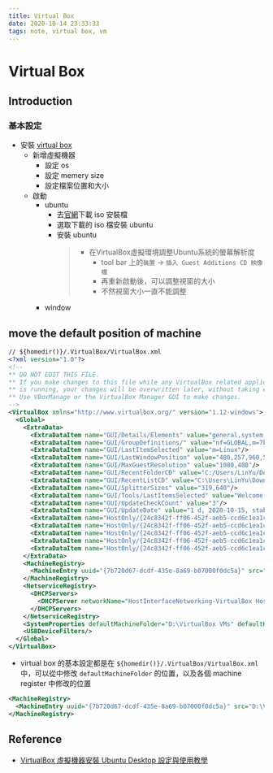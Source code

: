 ```yaml
---
title: Virtual Box
date: 2020-10-14 23:33:33
tags: note, virtual box, vm
---
```


# Virtual Box

## Introduction
### 基本設定
- 安裝 [virtual box](https://www.virtualbox.org/wiki/Downloads)
    - 新增虛擬機器
        - 設定 os
        - 設定 memery size
        - 設定檔案位置和大小
    - 啟動
        - ubuntu
            - 去[官網](https://www.ubuntu-tw.org/modules/tinyd0/)下載 iso 安裝檔
            - 選取下載的 iso 檔安裝 ubuntu
            - 安裝 ubuntu
                > - 在VirtualBox虛擬環境調整Ubuntu系統的螢幕解析度
                >     - tool bar 上的`裝置` -> `插入 Guest Additions CD 映像檔`
                >     - 再重新啟動後，可以調整視窗的大小
                >     - 不然視窗大小一直不能調整
        - window
    <!--more-->
## move the default position of machine
```xml
// ${homedir()}/.VirtualBox/VirtualBox.xml
<?xml version="1.0"?>
<!--
** DO NOT EDIT THIS FILE.
** If you make changes to this file while any VirtualBox related application
** is running, your changes will be overwritten later, without taking effect.
** Use VBoxManage or the VirtualBox Manager GUI to make changes.
-->
<VirtualBox xmlns="http://www.virtualbox.org/" version="1.12-windows">
  <Global>
    <ExtraData>
      <ExtraDataItem name="GUI/Details/Elements" value="general,system,preview,display,storage,audio,network,usb,sharedFolders,description"/>
      <ExtraDataItem name="GUI/GroupDefinitions/" value="nf=GLOBAL,m=7b720d67-dcdf-435e-8a69-b07000f0dc5a"/>
      <ExtraDataItem name="GUI/LastItemSelected" value="m=Linux"/>
      <ExtraDataItem name="GUI/LastWindowPosition" value="480,257,960,515"/>
      <ExtraDataItem name="GUI/MaxGuestResolution" value="1080,480"/>
      <ExtraDataItem name="GUI/RecentFolderCD" value="C:/Users/LinYu/Downloads"/>
      <ExtraDataItem name="GUI/RecentListCD" value="C:\Users\LinYu\Downloads\ubuntu-20.04.1-desktop-amd64.iso"/>
      <ExtraDataItem name="GUI/SplitterSizes" value="319,640"/>
      <ExtraDataItem name="GUI/Tools/LastItemsSelected" value="Welcome,Details"/>
      <ExtraDataItem name="GUI/UpdateCheckCount" value="3"/>
      <ExtraDataItem name="GUI/UpdateDate" value="1 d, 2020-10-15, stable, 6.1.14"/>
      <ExtraDataItem name="HostOnly/{24c8342f-ff06-452f-aeb5-ccd6c1ea1cf2}/IPAddress" value="192.168.56.1"/>
      <ExtraDataItem name="HostOnly/{24c8342f-ff06-452f-aeb5-ccd6c1ea1cf2}/IPNetMask" value="255.255.255.0"/>
      <ExtraDataItem name="HostOnly/{24c8342f-ff06-452f-aeb5-ccd6c1ea1cf2}/IPV6Address" value="fe80::2125:2d7d:d367:8975"/>
      <ExtraDataItem name="HostOnly/{24c8342f-ff06-452f-aeb5-ccd6c1ea1cf2}/IPV6PrefixLen" value="64"/>
      <ExtraDataItem name="HostOnly/{24c8342f-ff06-452f-aeb5-ccd6c1ea1cf2}/Name" value="VirtualBox Host-Only Ethernet Adapter"/>
    </ExtraData>
    <MachineRegistry>
      <MachineEntry uuid="{7b720d67-dcdf-435e-8a69-b07000f0dc5a}" src="D:\VirtualBox VMs\Linux\Linux.vbox"/>
    </MachineRegistry>
    <NetserviceRegistry>
      <DHCPServers>
        <DHCPServer networkName="HostInterfaceNetworking-VirtualBox Host-Only Ethernet Adapter" IPAddress="192.168.56.100" networkMask="255.255.255.0" lowerIP="192.168.56.101" upperIP="192.168.56.254" enabled="1"/>
      </DHCPServers>
    </NetserviceRegistry>
    <SystemProperties defaultMachineFolder="D:\VirtualBox VMs" defaultHardDiskFormat="VDI" VRDEAuthLibrary="VBoxAuth" webServiceAuthLibrary="VBoxAuth" LogHistoryCount="3" proxyMode="0" exclusiveHwVirt="false"/>
    <USBDeviceFilters/>
  </Global>
</VirtualBox>
```
- virtual box 的基本設定都是在 `${homedir()}/.VirtualBox/VirtualBox.xml` 中，可以從中修改 `defaultMachineFolder` 的位置，以及各個 machine register 中修改的位置
```xml
<MachineRegistry>
  <MachineEntry uuid="{7b720d67-dcdf-435e-8a69-b07000f0dc5a}" src="D:\VirtualBox VMs\Linux\Linux.vbox"/>
</MachineRegistry>
```

## Reference
- [VirtualBox 虛擬機器安裝 Ubuntu Desktop 設定與使用教學](https://www.kjnotes.com/linux/29)
